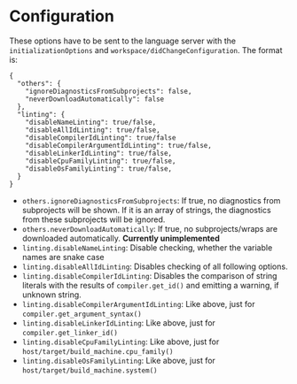 # Configuration
These options have to be sent to the language server with the `initializationOptions` and `workspace/didChangeConfiguration`.
The format is:
```
{
  "others": {
    "ignoreDiagnosticsFromSubprojects": false,
    "neverDownloadAutomatically": false
  },
  "linting": {
    "disableNameLinting": true/false,
    "disableAllIdLinting": true/false,
    "disableCompilerIdLinting": true/false
    "disableCompilerArgumentIdLinting": true/false,
    "disableLinkerIdLinting": true/false,
    "disableCpuFamilyLinting": true/false,
    "disableOsFamilyLinting": true/false,
  }
}
```
- `others.ignoreDiagnosticsFromSubprojects`: If true, no diagnostics from subprojects will be shown. If it is an array of strings, the diagnostics from these subprojects will be ignored.
- `others.neverDownloadAutomatically`: If true, no subprojects/wraps are downloaded automatically. **Currently unimplemented**
- `linting.disableNameLinting`: Disable checking, whether the variable names are snake case
- `linting.disableAllIdLinting`: Disables checking of all following options.
- `linting.disableCompilerIdLinting`: Disables the comparison of string literals with the results of `compiler.get_id()` and emitting a warning, if unknown string.
- `linting.disableCompilerArgumentIdLinting`: Like above, just for `compiler.get_argument_syntax()`
- `linting.disableLinkerIdLinting`: Like above, just for `compiler.get_linker_id()`
- `linting.disableCpuFamilyLinting`: Like above, just for `host/target/build_machine.cpu_family()`
- `linting.disableOsFamilyLinting`: Like above, just for `host/target/build_machine.system()`
